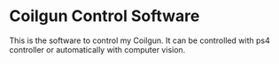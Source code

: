 # Coilgun Control Software

This is the software to control my Coilgun. 
It can be controlled with ps4 controller or automatically with computer vision.
